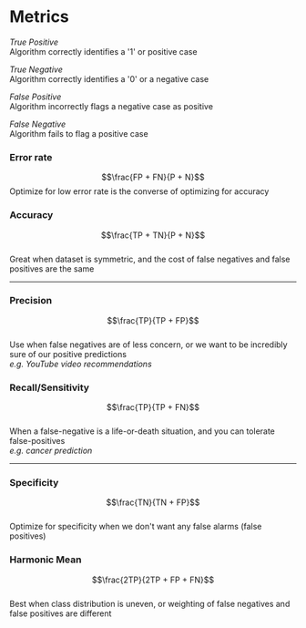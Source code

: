 # Metrics

*True Positive*  
Algorithm correctly identifies a '1' or positive case

*True Negative*  
Algorithm correctly identifies a '0' or a negative case  

*False Positive*  
Algorithm incorrectly flags a negative case as positive  

*False Negative*  
Algorithm fails to flag a positive case

### Error rate  
$$\frac{FP + FN}{P + N}$$ 
Optimize for low error rate is the converse of optimizing for accuracy



### Accuracy
$$\frac{TP + TN}{P + N}$$  
Great when dataset is symmetric, and the cost of false negatives and false positives are the same

---

### Precision
$$\frac{TP}{TP + FP}$$  
Use when false negatives are of less concern, or we want to be incredibly sure of our positive predictions  
*e.g. YouTube video recommendations*  


### Recall/Sensitivity 
$$\frac{TP}{TP + FN}$$  
When a false-negative is a life-or-death situation, and you can tolerate false-positives  
*e.g. cancer prediction*

---

### Specificity   
$$\frac{TN}{TN + FP}$$  
Optimize for specificity when we don't want any false alarms (false positives)  

### Harmonic Mean  
$$\frac{2TP}{2TP + FP + FN}$$  
Best when class distribution is uneven, or weighting of false negatives and false positives are different